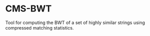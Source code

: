 # CMS-BWT
 Tool for computing the BWT of a set of highly similar strings using compressed matching statistics.
